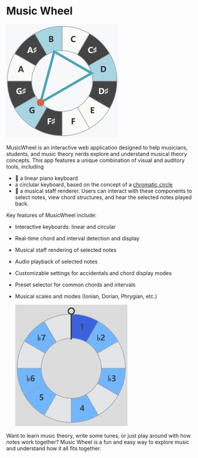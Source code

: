 # Music Wheel

<img src="./public/Ghighres.png" width="300">

MusicWheel is an interactive web application designed to help musicians, students, and music theory nerds explore and understand musical theory concepts. This app features a unique combination of visual and auditory tools, including

- :musical_keyboard: a linear piano keyboard
- a circlular keyboard, based on the concept of a [chromatic circle](https://en.wikipedia.org/wiki/Chromatic_circle)
- :musical_score: a musical staff renderer. Users can interact with these components to select notes, view chord structures, and hear the selected notes played back.

Key features of MusicWheel include:

- Interactive keyboards: linear and circular
- Real-time chord and interval detection and display
- Musical staff rendering of selected notes
- Audio playback of selected notes
- Customizable settings for accidentals and chord display modes
- Preset selector for common chords and intervals

- Musical scales and modes (Ionian, Dorian, Phrygian, etc.)

  <img src="./public/PhrygianScale.png" width="300">

Want to learn music theory, write some tunes, or just play around with how notes work together? Music Wheel is a fun and easy way to explore music and understand how it all fits together.
